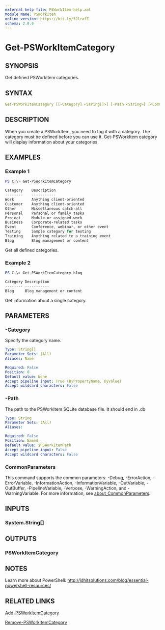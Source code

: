 ```yaml
---
external help file: PSWorkItem-help.xml
Module Name: PSWorkItem
online version: https://bit.ly/3JlrafZ
schema: 2.0.0
---
```


# Get-PSWorkItemCategory

## SYNOPSIS

Get defined PSWorkItem categories.

## SYNTAX

```yaml
Get-PSWorkItemCategory [[-Category] <String[]>] [-Path <String>] [<CommonParameters>]
```

## DESCRIPTION

When you create a PSWorkItem, you need to tag it with a category. The category must be defined before you can use it. Get-PSWorkItem category will display information about your categories.

## EXAMPLES

### Example 1

```powershell
PS C:\> Get-PSWorkItemCategory

Category    Description
--------    -----------
Work        Anything client-oriented
Customer    Anything client-oriented
Other       Miscellaneous catch-all
Personal    Personal or family tasks
Project     Module or assigned work
Business    Corporate-related tasks
Event       Conference, webinar, or other event
Testing     Sample category for testing
Training    Anything related to a training event
Blog        Blog management or content
```

Get all defined categories.

### Example 2

```powershell
PS C:\> Get-PSWorkItemCategory blog

Category Description
-------- -----------
Blog     Blog management or content
```

Get information about a single category.

## PARAMETERS

### -Category

Specify the category name.

```yaml
Type: String[]
Parameter Sets: (All)
Aliases: Name

Required: False
Position: 0
Default value: None
Accept pipeline input: True (ByPropertyName, ByValue)
Accept wildcard characters: False
```

### -Path

The path to the PSWorkItem SQLite database file.
It should end in .db

```yaml
Type: String
Parameter Sets: (All)
Aliases:

Required: False
Position: Named
Default value: $PSWorkItemPath
Accept pipeline input: False
Accept wildcard characters: False
```

### CommonParameters

This command supports the common parameters: -Debug, -ErrorAction, -ErrorVariable, -InformationAction, -InformationVariable, -OutVariable, -OutBuffer, -PipelineVariable, -Verbose, -WarningAction, and -WarningVariable. For more information, see [about_CommonParameters](http://go.microsoft.com/fwlink/?LinkID=113216).

## INPUTS

### System.String[]

## OUTPUTS

### PSWorkItemCategory

## NOTES

Learn more about PowerShell: http://jdhitsolutions.com/blog/essential-powershell-resources/

## RELATED LINKS

[Add-PSWorkItemCategory](Add-PSWorkItemCategory.md)

[Remove-PSWorkItemCategory](Remove-PSWorkItemCategory.md)
